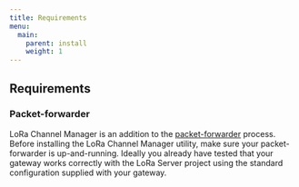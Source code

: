 ```yaml
---
title: Requirements
menu:
  main:
    parent: install
    weight: 1
---
```


## Requirements

### Packet-forwarder

LoRa Channel Manager is an addition to the [packet-forwarder](https://github.com/lora-net/packet_forwarder)
process. Before installing the LoRa Channel Manager utility, make sure your
packet-forwarder is up-and-running. Ideally you already have tested that your
gateway works correctly with the LoRa Server project using the standard
configuration supplied with your gateway.
